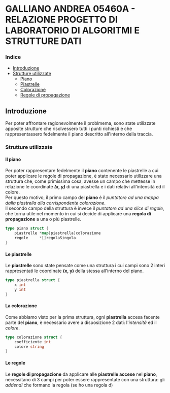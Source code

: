 # GALLIANO ANDREA 05460A - RELAZIONE PROGETTO DI LABORATORIO DI ALGORITMI E STRUTTURE DATI

### Indice
- [Introduzione](#introduzione)
- [Strutture utilizzate](#strutture-utilizzate)  
    - [Piano](#il-piano)
    - [Piastrelle](#le-piastrelle)
    - [Colorazione](#la-colorazione)
    - [Regole di propagazione](#le-regole)


## Introduzione
Per poter affrontare ragionevolmente il problmema, sono state utilizzate apposite strutture che risolvessero tutti i punti richiesti e che rappresentassero fedelmente il piano descritto all'interno della traccia.  

### Strutture utilizzate

#### Il piano

Per poter rappresentare fedelmente il **piano** contenente le piastrelle a cui poter applicare le regole di propagazione, è stato necessario utilizzare una struttura che, come primissima cosa, avesse un campo che mettesse in relazione le coordinate **_(x, y)_** di una piastrella e i dati relativi all'intensità ed il colore.  
Per questo motivo, il primo campo del **piano** è il *puntatore ad una mappa dalla piastrella alla corrispondente colorazione*.  
Il secondo campo della struttura è invece il *puntatore ad una slice di regole*, che torna utile nel momento in cui si decide di applicare una **regola di propagazione** a una o più piastrelle.

```Go
type piano struct {
    piastrelle *map[piastrella]colorazione
	regole     *[]regolaSingola
}
```

#### Le piastrelle
Le **piastrelle** sono state pensate come una struttura i cui campi sono 2 interi rappresentati le coordinate **(x, y)** della stessa all'interno del piano.  

```Go
type piastrella struct {
    x int
    y int
}
```

#### La colorazione
Come abbiamo visto per la prima struttura, ogni **piastrella** accesa facente parte del **piano**, è necessario avere a disposizione 2 dati: l'*intensità* ed il *colore*.  

```Go
type colorazione struct {
    coefficiente int
    colore string
}
```

#### Le regole
Le **regole di propagazione** da applicare alle **piastrelle accese** nel **piano**, necessitano di 3 campi per poter essere rappresentate con una struttura: gli *addendi* che formano la regola (se ho una regola d)